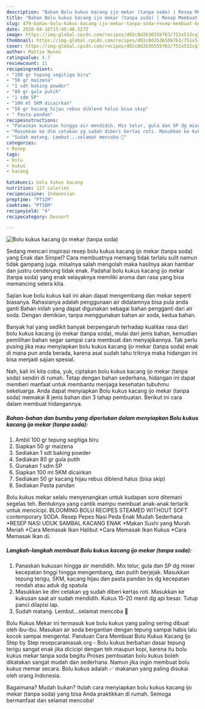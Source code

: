 ```yaml
---
description: "Bahan Bolu kukus kacang ijo mekar (tanpa soda) | Resep Membuat Bolu kukus kacang ijo mekar (tanpa soda) Yang Enak Banget"
title: "Bahan Bolu kukus kacang ijo mekar (tanpa soda) | Resep Membuat Bolu kukus kacang ijo mekar (tanpa soda) Yang Enak Banget"
slug: 479-bahan-bolu-kukus-kacang-ijo-mekar-tanpa-soda-resep-membuat-bolu-kukus-kacang-ijo-mekar-tanpa-soda-yang-enak-banget
date: 2020-08-16T15:45:46.527Z
image: https://img-global.cpcdn.com/recipes/d02c0d2b3655b763/751x532cq70/bolu-kukus-kacang-ijo-mekar-tanpa-soda-foto-resep-utama.jpg
thumbnail: https://img-global.cpcdn.com/recipes/d02c0d2b3655b763/751x532cq70/bolu-kukus-kacang-ijo-mekar-tanpa-soda-foto-resep-utama.jpg
cover: https://img-global.cpcdn.com/recipes/d02c0d2b3655b763/751x532cq70/bolu-kukus-kacang-ijo-mekar-tanpa-soda-foto-resep-utama.jpg
author: Mattie Nunez
ratingvalue: 4.7
reviewcount: 11
recipeingredient:
- "100 gr tepung segitiga biru"
- "50 gr maizena"
- "1 sdt baking powder"
- "80 gr gula putih"
- "1 sdm SP"
- "100 ml SKM dicairkan"
- "50 gr kacang hijau rebus diblend halus bisa skip"
- " Pasta pandan"
recipeinstructions:
- "Panaskan kukusan hingga air mendidih. Mix telur, gula dan SP dg mixer kecepatan tinggi hingga mengembang, dan putih berjejak. Masukkan tepung terigu, SKM, kacang hijau dan pasta pandan bs dg kecepatan rendah atau aduk dg spatula"
- "Masukkan ke dlm cetakan yg sudah diberi kertas roti. Masukkan ke kukusan saat air sudah mendidih. Kukus 15-20 menit dg api besar. Tutup panci dilapisi lap."
- "Sudah matang. Lembut...selamat mencoba 🤗"
categories:
- Resep
tags:
- bolu
- kukus
- kacang

katakunci: bolu kukus kacang 
nutrition: 127 calories
recipecuisine: Indonesian
preptime: "PT32M"
cooktime: "PT38M"
recipeyield: "4"
recipecategory: Dessert

---
```



![Bolu kukus kacang ijo mekar (tanpa soda)](https://img-global.cpcdn.com/recipes/d02c0d2b3655b763/751x532cq70/bolu-kukus-kacang-ijo-mekar-tanpa-soda-foto-resep-utama.jpg)

Sedang mencari inspirasi resep bolu kukus kacang ijo mekar (tanpa soda) yang Enak dan Simpel? Cara membuatnya memang tidak terlalu sulit namun tidak gampang juga. misalnya salah mengolah maka hasilnya akan hambar dan justru cenderung tidak enak. Padahal bolu kukus kacang ijo mekar (tanpa soda) yang enak selayaknya memiliki aroma dan rasa yang bisa memancing selera kita.

Sajian kue bolu kukus kali ini akan dapat mengembang dan mekar seperti biasanya. Rahasianya adalah penggunaan air didalamnya bisa pula anda ganti Bahan inilah yang dapat digunakan sebagai bahan pengganti dari air soda. Dengan demikian, tanpa menggunakan bahan air soda, kedua bahan.

Banyak hal yang sedikit banyak berpengaruh terhadap kualitas rasa dari bolu kukus kacang ijo mekar (tanpa soda), mulai dari jenis bahan, kemudian pemilihan bahan segar sampai cara membuat dan menyajikannya. Tak perlu pusing jika mau menyiapkan bolu kukus kacang ijo mekar (tanpa soda) enak di mana pun anda berada, karena asal sudah tahu triknya maka hidangan ini bisa menjadi sajian spesial.


Nah, kali ini kita coba, yuk, ciptakan bolu kukus kacang ijo mekar (tanpa soda) sendiri di rumah. Tetap dengan bahan sederhana, hidangan ini dapat memberi manfaat untuk membantu menjaga kesehatan tubuhmu sekeluarga. Anda dapat menyiapkan Bolu kukus kacang ijo mekar (tanpa soda) memakai 8 jenis bahan dan 3 tahap pembuatan. Berikut ini cara dalam membuat hidangannya.

<!--inarticleads1-->

##### Bahan-bahan dan bumbu yang diperlukan dalam menyiapkan Bolu kukus kacang ijo mekar (tanpa soda):

1. Ambil 100 gr tepung segitiga biru
1. Siapkan 50 gr maizena
1. Sediakan 1 sdt baking powder
1. Sediakan 80 gr gula putih
1. Gunakan 1 sdm SP
1. Siapkan 100 ml SKM dicairkan
1. Sediakan 50 gr kacang hijau rebus diblend halus (bisa skip)
1. Sediakan  Pasta pandan


Bolu kukus mekar selalu menyenangkan untuk kudapan sore ditemani segelas teh. Bentuknya yang cantik mampu membuat anak-anak tertarik untuk mencicipi. BLOOMING BOLU RECIPES STEAMED WITHOUT SOFT contemporary SODA. Resep Pepes Nasi Peda Enak Mudah Sederhana *RESEP NASI UDUK SAMBAL KACANG ENAK *Makan Sushi yang Murah Meriah *Cara Memasak Ikan Halibut *Cara Memasak Ikan Kukus *Cara Memasak Ikan di. 

<!--inarticleads2-->

##### Langkah-langkah membuat Bolu kukus kacang ijo mekar (tanpa soda):

1. Panaskan kukusan hingga air mendidih. Mix telur, gula dan SP dg mixer kecepatan tinggi hingga mengembang, dan putih berjejak. Masukkan tepung terigu, SKM, kacang hijau dan pasta pandan bs dg kecepatan rendah atau aduk dg spatula
1. Masukkan ke dlm cetakan yg sudah diberi kertas roti. Masukkan ke kukusan saat air sudah mendidih. Kukus 15-20 menit dg api besar. Tutup panci dilapisi lap.
1. Sudah matang. Lembut...selamat mencoba 🤗


Bolu Kukus Mekar ini termasuk kue bolu kukus yang paling sering dibuat oleh ibu-ibu. Masukan air soda bergantian dengan tepung sampai habis lalu kocok sampai mengental. Panduan Cara Membuat Bolu Kukus Kacang Ijo Step by Step resepcaramasak.org - Bolu kukus berbahan dasar tepung terigu sangat enak jika dicicipi dengan teh maupun kopi, karena itu bolu kukus mekar tanpa soda begitu Proses pembuatan bolu kukus boleh dikatakan sangat mudah dan sederhana. Namun jika ingin membuat bolu kukus memar secara. Bolu kukus adalah ✅ makanan yang paling disukai oleh orang Indonesia. 

Bagaimana? Mudah bukan? Itulah cara menyiapkan bolu kukus kacang ijo mekar (tanpa soda) yang bisa Anda praktikkan di rumah. Semoga bermanfaat dan selamat mencoba!
